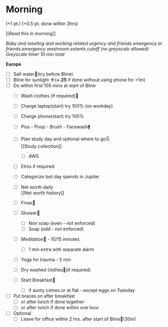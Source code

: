 # Morning

(+1 pt.) (+0.5 pt. done within 3hrs)

[[Read this in morning]]

_Baby and meeting and working related urgency and friends emergency or friends emergency washroom extents cutoff (no greyscale allowed)_
_Greyscale timer 10 min total_

**Europe**

- [ ] Salt water🧂(try before Bline)
- [ ] Bline for sunlight ☀️(**+.25** if done without using phone for >1m)
- [ ] Do within first 105 mins at start of Bline
    - [ ] Wash clothes (if required)🫧        
    - [ ] Charge laptop(start) try 100% (on workday)        
    - [ ] Charge phone(start) try 100%        
    - [ ] Piss - Poop - Brush - Facewash🚹        
    - [ ] Plan study day and optional where to go🗒️        
        [[Study collection]]        
        - [ ] AWS
        
    - [ ] Etms if required        
    - [ ] Categorize last day spends in Jupiter        
    - [ ] Net worth daily        
        [[Net worth history]]
        
    - [ ] Finax💊        
    - [ ] Shower🚿        
        - [ ] Non soap (even - not enforced)
        - [ ] Soap (odd - not enforced)
        
    - [ ] Meditation🧘 - 10/15 minutes        
        - [ ] 1 min extra with separate alarm
        
    - [ ] Yoga for trauma - 5 min        
    - [ ] Dry washed clothes🍂(if required)        
    - [ ] Start Breakfast🍳        
        - [ ] if aunty comes or at flat - except eggs on Tuesday
        
- [ ] Put braces on after breakfast
    - [ ] or after lunch if done together
    - [ ] or after lunch if done within one hour
    
- [ ] Optional
    - [ ] Leave for office within 2 hrs. after start of Bline🚞(30m)